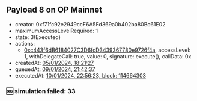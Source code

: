 ## Payload 8 on OP Mainnet

- creator: 0xf71fc92e2949ccF6A5Fd369a0b402ba80Bc61E02
- maximumAccessLevelRequired: 1
- state: 3(Executed)
- actions:
  - [0xc443f6dB6184027C3D6fcD3439367780e9726f4a](https://optimistic.etherscan.io/tx/0xc443f6dB6184027C3D6fcD3439367780e9726f4a), accessLevel: 1, withDelegateCall: true, value: 0, signature: execute(), callData: 0x
- createdAt: [05/01/2024, 18:21:27](https://optimistic.etherscan.io/tx/0xa1f1449e62def2a11323b29e7f9413c212f5f2f0586c102d8c91327945ec5656)
- queuedAt: [09/01/2024, 21:42:37](https://optimistic.etherscan.io/tx/0x886919f96f3dba48ec4287b89b23e9710b9ed1084d539db0612aad9ab7647c88)
- executedAt: [10/01/2024, 22:56:23, block: 114664303](https://optimistic.etherscan.io/tx/0x7c191190858f93d0ea8e0a47f75c9cd130b603195328916bbd5cf3b9402b2a55)

### :sos: simulation failed: 33
